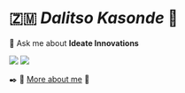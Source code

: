 🇿🇲 *Dalitso Kasonde* 🤍 
======================

 💬 Ask me about  **Ideate Innovations**
 
<!--  ➰ Pronouns: She -->
 
![](https://github.com/DalitsoKasonde/github-stats/blob/master/generated/overview.svg) 
![](https://github.com/DalitsoKasonde/github-stats/blob/master/generated/languages.svg)

<!--  📝 ✒️ [*Learning and Sharing*](www.delightfullynerdy.com) -->

✒️ 🖤 [More about me](dalitso.dev) 💭

<!-- ⚪ 🤍 🎧 📚 💻 ✒️ 🤍 ⚪  -->

